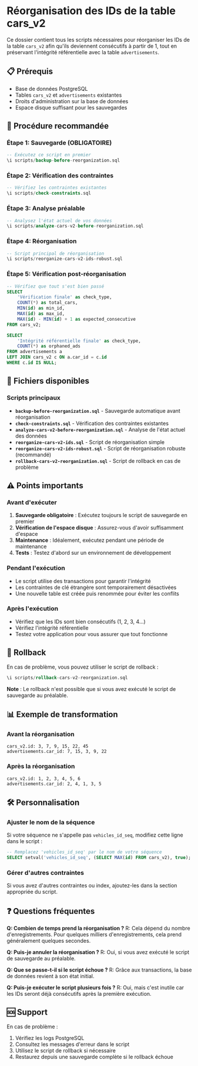 # Réorganisation des IDs de la table cars_v2

Ce dossier contient tous les scripts nécessaires pour réorganiser les IDs de la table `cars_v2` afin qu'ils deviennent consécutifs à partir de 1, tout en préservant l'intégrité référentielle avec la table `advertisements`.

## 📋 Prérequis

- Base de données PostgreSQL
- Tables `cars_v2` et `advertisements` existantes
- Droits d'administration sur la base de données
- Espace disque suffisant pour les sauvegardes

## 🚀 Procédure recommandée

### Étape 1: Sauvegarde (OBLIGATOIRE)
```sql
-- Exécutez ce script en premier
\i scripts/backup-before-reorganization.sql
```

### Étape 2: Vérification des contraintes
```sql
-- Vérifiez les contraintes existantes
\i scripts/check-constraints.sql
```

### Étape 3: Analyse préalable
```sql
-- Analysez l'état actuel de vos données
\i scripts/analyze-cars-v2-before-reorganization.sql
```

### Étape 4: Réorganisation
```sql
-- Script principal de réorganisation
\i scripts/reorganize-cars-v2-ids-robust.sql
```

### Étape 5: Vérification post-réorganisation
```sql
-- Vérifiez que tout s'est bien passé
SELECT 
    'Vérification finale' as check_type,
    COUNT(*) as total_cars,
    MIN(id) as min_id,
    MAX(id) as max_id,
    MAX(id) - MIN(id) + 1 as expected_consecutive
FROM cars_v2;

SELECT 
    'Intégrité référentielle finale' as check_type,
    COUNT(*) as orphaned_ads
FROM advertisements a
LEFT JOIN cars_v2 c ON a.car_id = c.id
WHERE c.id IS NULL;
```

## 📁 Fichiers disponibles

### Scripts principaux
- **`backup-before-reorganization.sql`** - Sauvegarde automatique avant réorganisation
- **`check-constraints.sql`** - Vérification des contraintes existantes
- **`analyze-cars-v2-before-reorganization.sql`** - Analyse de l'état actuel des données
- **`reorganize-cars-v2-ids.sql`** - Script de réorganisation simple
- **`reorganize-cars-v2-ids-robust.sql`** - Script de réorganisation robuste (recommandé)
- **`rollback-cars-v2-reorganization.sql`** - Script de rollback en cas de problème

## ⚠️ Points importants

### Avant d'exécuter
1. **Sauvegarde obligatoire** : Exécutez toujours le script de sauvegarde en premier
2. **Vérification de l'espace disque** : Assurez-vous d'avoir suffisamment d'espace
3. **Maintenance** : Idéalement, exécutez pendant une période de maintenance
4. **Tests** : Testez d'abord sur un environnement de développement

### Pendant l'exécution
- Le script utilise des transactions pour garantir l'intégrité
- Les contraintes de clé étrangère sont temporairement désactivées
- Une nouvelle table est créée puis renommée pour éviter les conflits

### Après l'exécution
- Vérifiez que les IDs sont bien consécutifs (1, 2, 3, 4...)
- Vérifiez l'intégrité référentielle
- Testez votre application pour vous assurer que tout fonctionne

## 🔄 Rollback

En cas de problème, vous pouvez utiliser le script de rollback :

```sql
\i scripts/rollback-cars-v2-reorganization.sql
```

**Note** : Le rollback n'est possible que si vous avez exécuté le script de sauvegarde au préalable.

## 📊 Exemple de transformation

### Avant la réorganisation
```
cars_v2.id: 3, 7, 9, 15, 22, 45
advertisements.car_id: 7, 15, 3, 9, 22
```

### Après la réorganisation
```
cars_v2.id: 1, 2, 3, 4, 5, 6
advertisements.car_id: 2, 4, 1, 3, 5
```

## 🛠️ Personnalisation

### Ajuster le nom de la séquence
Si votre séquence ne s'appelle pas `vehicles_id_seq`, modifiez cette ligne dans le script :

```sql
-- Remplacez 'vehicles_id_seq' par le nom de votre séquence
SELECT setval('vehicles_id_seq', (SELECT MAX(id) FROM cars_v2), true);
```

### Gérer d'autres contraintes
Si vous avez d'autres contraintes ou index, ajoutez-les dans la section appropriée du script.

## ❓ Questions fréquentes

**Q: Combien de temps prend la réorganisation ?**
R: Cela dépend du nombre d'enregistrements. Pour quelques milliers d'enregistrements, cela prend généralement quelques secondes.

**Q: Puis-je annuler la réorganisation ?**
R: Oui, si vous avez exécuté le script de sauvegarde au préalable.

**Q: Que se passe-t-il si le script échoue ?**
R: Grâce aux transactions, la base de données revient à son état initial.

**Q: Puis-je exécuter le script plusieurs fois ?**
R: Oui, mais c'est inutile car les IDs seront déjà consécutifs après la première exécution.

## 🆘 Support

En cas de problème :
1. Vérifiez les logs PostgreSQL
2. Consultez les messages d'erreur dans le script
3. Utilisez le script de rollback si nécessaire
4. Restaurez depuis une sauvegarde complète si le rollback échoue 
